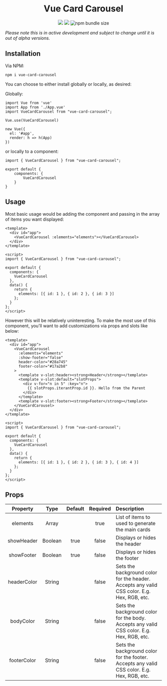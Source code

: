 <h1 align="center">Vue Card Carousel</h1>

<p align="center">
  <img src="https://img.shields.io/npm/v/vue-card-carousel.svg">
  <img src="https://img.shields.io/github/issues/TheQuail13/vue-card-carousel.svg">
  <img alt="npm bundle size" src="https://img.shields.io/bundlephobia/minzip/vue-glide-js.svg">
</p>

_Please note this is in active development and subject to change until it is out of alpha versions._

## Installation

Via NPM:

```
npm i vue-card-carousel
```

You can choose to either install globally or locally, as desired:

Globally:

```
import Vue from 'vue'
import App from './App.vue'
import VueCardCarousel from "vue-card-carousel";

Vue.use(VueCardCarousel)

new Vue({
  el: '#app',
  render: h => h(App)
})
```

or locally to a component:

```
import { VueCardCarousel } from "vue-card-carousel";

export default {
    components: {
        VueCardCarousel
    }
}
```

## Usage

Most basic usage would be adding the component and passing in the array of items you want displayed:

```
<template>
  <div id="app">
    <VueCardCarousel :elements="elements"></VueCardCarousel>
  </div>
</template>

<script>
import { VueCardCarousel } from "vue-card-carousel";

export default {
  components: {
    VueCardCarousel
  },
  data() {
    return {
      elements: [{ id: 1 }, { id: 2 }, { id: 3 }]
    };
  }
};
</script>
```

However this will be relatively uninteresting. To make the most use of this component, you'll want to add customizations via props and slots like below:

```
<template>
  <div id="app">
    <VueCardCarousel
      :elements="elements"
      :show-footer="false"
      header-color="#28a745"
      footer-color="#17a2b8"
    >
      <template v-slot:header><strong>Header</strong></template>
      <template v-slot:default="slotProps">
        <div v-for="n in 5" :key="n">
          {{ slotProps.iterantProp.id }}. Hello from the Parent
        </div>
      </template>
      <template v-slot:footer><strong>Footer</strong></template>
    </VueCardCarousel>
  </div>
</template>

<script>
import { VueCardCarousel } from "vue-card-carousel";

export default {
  components: {
    VueCardCarousel
  },
  data() {
    return {
      elements: [{ id: 1 }, { id: 2 }, { id: 3 }, { id: 4 }]
    };
  }
};
</script>
```

## Props

|  Property   |  Type   | Default | Required | Description                                                                                |
| :---------: | :-----: | :-----: | :------: | :----------------------------------------------------------------------------------------- |
|  elements   |  Array  |         |   true   | List of items to used to generate the main cards                                           |
| showHeader  | Boolean |  true   |  false   | Displays or hides the header                                                               |
| showFooter  | Boolean |  true   |  false   | Displays or hides the footer                                                               |
| headerColor | String  |         |  false   | Sets the background color for the header. Accepts any valid CSS color. E.g. Hex, RGB, etc. |
|  bodyColor  | String  |         |  false   | Sets the background color for the body. Accepts any valid CSS color. E.g. Hex, RGB, etc.   |
| footerColor | String  |         |  false   | Sets the background color for the footer. Accepts any valid CSS color. E.g. Hex, RGB, etc. |
